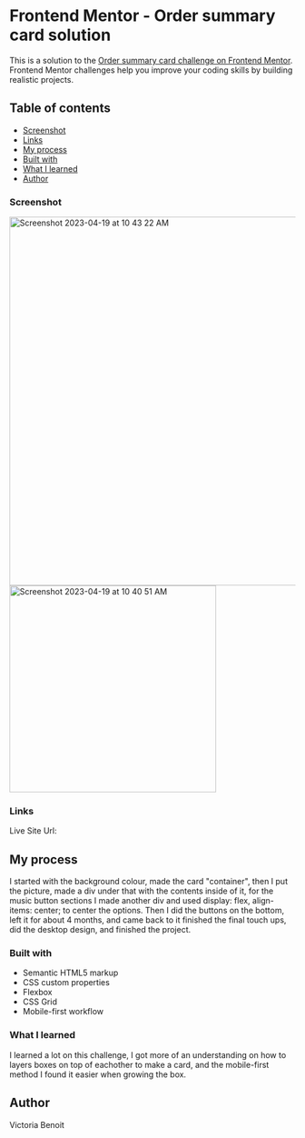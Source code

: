 # Frontend Mentor - Order summary card solution

This is a solution to the [Order summary card challenge on Frontend Mentor](https://www.frontendmentor.io/challenges/order-summary-component-QlPmajDUj). Frontend Mentor challenges help you improve your coding skills by building realistic projects. 

## Table of contents

- [Screenshot](#screenshot)
- [Links](#links)
- [My process](#my-process)
- [Built with](#built-with)
- [What I learned](#what-i-learned)
- [Author](#author)

### Screenshot
<img width="649" alt="Screenshot 2023-04-19 at 10 43 22 AM" src="https://user-images.githubusercontent.com/109821108/233094440-13520f17-0938-42c6-aadd-5038a0c4a1fc.png">
<img width="364" alt="Screenshot 2023-04-19 at 10 40 51 AM" src="https://user-images.githubusercontent.com/109821108/233094448-9eab7817-8bbd-4b56-b153-91224dea6628.png">


### Links
Live Site Url: 

## My process
I started with the background colour, made the card "container", then I put the picture, made a div under that with the contents inside of it, for the music button sections I made another div and used display: flex, align-items: center; to center the options. 
Then I did the buttons on the bottom, left it for about 4 months, and came back to it finished the final touch ups, did the desktop design, and finished the project.

### Built with

- Semantic HTML5 markup
- CSS custom properties
- Flexbox
- CSS Grid
- Mobile-first workflow

### What I learned
I learned a lot on this challenge, I got more of an understanding on how to layers boxes on top of eachother to make a card, and the mobile-first method I found it easier when growing the box. 

## Author
Victoria Benoit 


